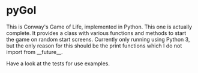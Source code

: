 # pyGol

This is Conway's Game of Life, implemented in Python. This one is actually
complete.  It provides a class with various functions and methods to start the
game on random start screens.  Currently only running using Python 3, but the
only reason for this should be the print functions which I do not import from
\_\_future\_\_.

Have a look at the tests for use examples.

